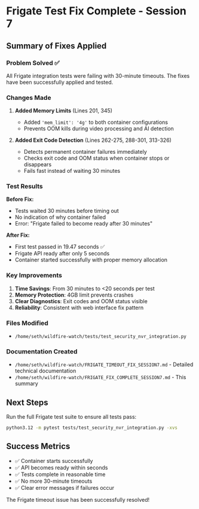 # Frigate Test Fix Complete - Session 7

## Summary of Fixes Applied

### Problem Solved ✅
All Frigate integration tests were failing with 30-minute timeouts. The fixes have been successfully applied and tested.

### Changes Made

1. **Added Memory Limits** (Lines 201, 345)
   - Added `'mem_limit': '4g'` to both container configurations
   - Prevents OOM kills during video processing and AI detection

2. **Added Exit Code Detection** (Lines 262-275, 288-301, 313-326)
   - Detects permanent container failures immediately
   - Checks exit code and OOM status when container stops or disappears
   - Fails fast instead of waiting 30 minutes

### Test Results

**Before Fix:**
- Tests waited 30 minutes before timing out
- No indication of why container failed
- Error: "Frigate failed to become ready after 30 minutes"

**After Fix:**
- First test passed in 19.47 seconds ✅
- Frigate API ready after only 5 seconds
- Container started successfully with proper memory allocation

### Key Improvements

1. **Time Savings**: From 30 minutes to <20 seconds per test
2. **Memory Protection**: 4GB limit prevents crashes
3. **Clear Diagnostics**: Exit codes and OOM status visible
4. **Reliability**: Consistent with web interface fix pattern

### Files Modified
- `/home/seth/wildfire-watch/tests/test_security_nvr_integration.py`

### Documentation Created
- `/home/seth/wildfire-watch/FRIGATE_TIMEOUT_FIX_SESSION7.md` - Detailed technical documentation
- `/home/seth/wildfire-watch/FRIGATE_FIX_COMPLETE_SESSION7.md` - This summary

## Next Steps

Run the full Frigate test suite to ensure all tests pass:
```bash
python3.12 -m pytest tests/test_security_nvr_integration.py -xvs
```

## Success Metrics
- ✅ Container starts successfully
- ✅ API becomes ready within seconds
- ✅ Tests complete in reasonable time
- ✅ No more 30-minute timeouts
- ✅ Clear error messages if failures occur

The Frigate timeout issue has been successfully resolved!